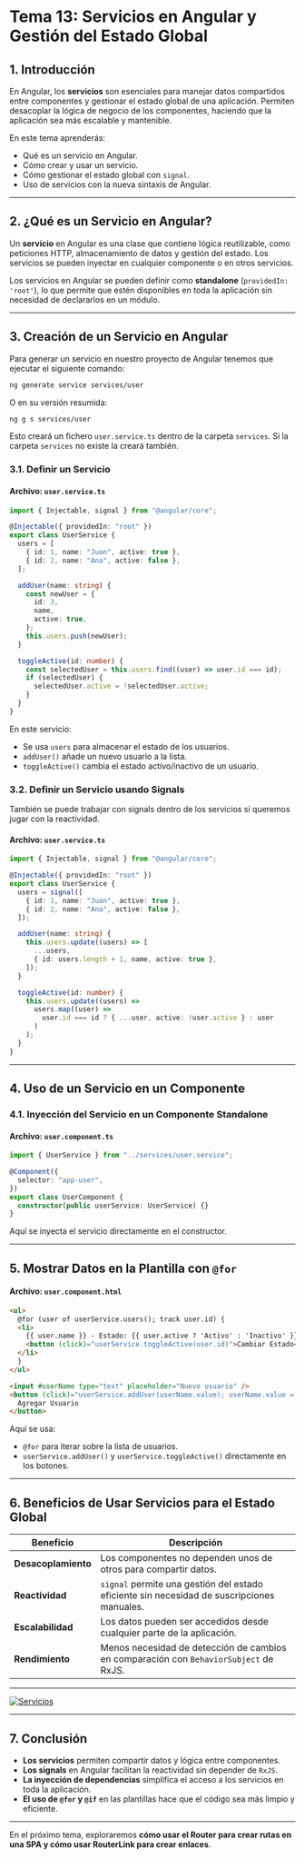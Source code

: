 # **Tema 13: Servicios en Angular y Gestión del Estado Global**

## **1. Introducción**

En Angular, los **servicios** son esenciales para manejar datos compartidos entre componentes y gestionar el estado global de una aplicación. Permiten desacoplar la lógica de negocio de los componentes, haciendo que la aplicación sea más escalable y mantenible.

En este tema aprenderás:

- Qué es un servicio en Angular.
- Cómo crear y usar un servicio.
- Cómo gestionar el estado global con `signal`.
- Uso de servicios con la nueva sintaxis de Angular.

---

## **2. ¿Qué es un Servicio en Angular?**

Un **servicio** en Angular es una clase que contiene lógica reutilizable, como peticiones HTTP, almacenamiento de datos y gestión del estado. Los servicios se pueden inyectar en cualquier componente o en otros servicios.

Los servicios en Angular se pueden definir como **standalone** (`providedIn: 'root'`), lo que permite que estén disponibles en toda la aplicación sin necesidad de declararlos en un módulo.

---

## **3. Creación de un Servicio en Angular**

Para generar un servicio en nuestro proyecto de Angular tenemos que ejecutar el siguiente comando:

```sh
ng generate service services/user
```

O en su versión resumida:

```sh
ng g s services/user
```

Esto creará un fichero `user.service.ts` dentro de la carpeta `services`. Si la carpeta `services` no existe la creará también.

### **3.1. Definir un Servicio**

#### **Archivo: `user.service.ts`**

```ts
import { Injectable, signal } from "@angular/core";

@Injectable({ providedIn: "root" })
export class UserService {
  users = [
    { id: 1, name: "Juan", active: true },
    { id: 2, name: "Ana", active: false },
  ];

  addUser(name: string) {
    const newUser = {
      id: 3,
      name,
      active: true,
    };
    this.users.push(newUser);
  }

  toggleActive(id: number) {
    const selectedUser = this.users.find((user) => user.id === id);
    if (selectedUser) {
      selectedUser.active = !selectedUser.active;
    }
  }
}
```

En este servicio:

- Se usa `users` para almacenar el estado de los usuarios.
- `addUser()` añade un nuevo usuario a la lista.
- `toggleActive()` cambia el estado activo/inactivo de un usuario.

### **3.2. Definir un Servicio usando Signals**

También se puede trabajar con signals dentro de los servicios si queremos jugar con la reactividad.

#### **Archivo: `user.service.ts`**

```ts
import { Injectable, signal } from "@angular/core";

@Injectable({ providedIn: "root" })
export class UserService {
  users = signal([
    { id: 1, name: "Juan", active: true },
    { id: 2, name: "Ana", active: false },
  ]);

  addUser(name: string) {
    this.users.update((users) => [
      ...users,
      { id: users.length + 1, name, active: true },
    ]);
  }

  toggleActive(id: number) {
    this.users.update((users) =>
      users.map((user) =>
        user.id === id ? { ...user, active: !user.active } : user
      )
    );
  }
}
```

---

## **4. Uso de un Servicio en un Componente**

### **4.1. Inyección del Servicio en un Componente Standalone**

#### **Archivo: `user.component.ts`**

```ts
import { UserService } from "../services/user.service";

@Component({
  selector: "app-user",
})
export class UserComponent {
  constructor(public userService: UserService) {}
}
```

Aquí se inyecta el servicio directamente en el constructor.

---

## **5. Mostrar Datos en la Plantilla con `@for`**

#### **Archivo: `user.component.html`**

```html
<ul>
  @for (user of userService.users(); track user.id) {
  <li>
    {{ user.name }} - Estado: {{ user.active ? 'Activo' : 'Inactivo' }}
    <button (click)="userService.toggleActive(user.id)">Cambiar Estado</button>
  </li>
  }
</ul>

<input #userName type="text" placeholder="Nuevo usuario" />
<button (click)="userService.addUser(userName.value); userName.value = ''">
  Agregar Usuario
</button>
```

Aquí se usa:

- `@for` para iterar sobre la lista de usuarios.
- `userService.addUser()` y `userService.toggleActive()` directamente en los botones.

---

## **6. Beneficios de Usar Servicios para el Estado Global**

| **Beneficio**       | **Descripción**                                                                            |
| ------------------- | ------------------------------------------------------------------------------------------ |
| **Desacoplamiento** | Los componentes no dependen unos de otros para compartir datos.                            |
| **Reactividad**     | `signal` permite una gestión del estado eficiente sin necesidad de suscripciones manuales. |
| **Escalabilidad**   | Los datos pueden ser accedidos desde cualquier parte de la aplicación.                     |
| **Rendimiento**     | Menos necesidad de detección de cambios en comparación con `BehaviorSubject` de RxJS.      |

---

[![Servicios](https://img.youtube.com/vi/ehv9_wYfAfU/0.jpg)](https://www.youtube.com/watch?v=ehv9_wYfAfU&list=PLzA2VyZwsq_9cD3JIxBymaIVyef07PJ-y)

---

## **7. Conclusión**

- **Los servicios** permiten compartir datos y lógica entre componentes.
- **Los signals** en Angular facilitan la reactividad sin depender de `RxJS`.
- **La inyección de dependencias** simplifica el acceso a los servicios en toda la aplicación.
- **El uso de `@for` y `@if`** en las plantillas hace que el código sea más limpio y eficiente.

---

En el próximo tema, exploraremos **cómo usar el Router para crear rutas en una SPA y cómo usar RouterLink para crear enlaces**.
